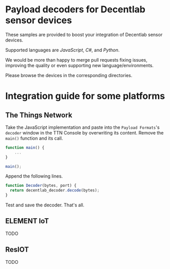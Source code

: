 # Payload decoders for Decentlab sensor devices

These samples are provided to boost your integration of Decentlab sensor devices.

Supported languages are *JavaScript*, *C#*, and *Python*.

We would be more than happy to merge pull requests fixing issues, improving the quality or even supporting new language/environments.

Please browse the devices in the corresponding directories.

# Integration guide for some platforms

## The Things Network

Take the JavaScript implementation and paste into the `Payload Formats`'s `decoder` window in the TTN Console by overwriting its content. Remove the `main()` function and its call.
```js
function main() {
    ...
}

main();
```

Append the following lines.
```js
function Decoder(bytes, port) {
  return decentlab_decoder.decode(bytes);
}
```

Test and save the decoder. That's all.

## ELEMENT IoT
TODO

## ResIOT
TODO